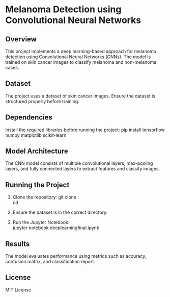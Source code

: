 # Melanoma Detection using Convolutional Neural Networks
## Overview

This project implements a deep learning-based approach for melanoma detection using Convolutional Neural Networks (CNNs). The model is trained on skin cancer images to classify melanoma and non-melanoma cases.

## Dataset

The project uses a dataset of skin cancer images. Ensure the dataset is structured properly before training.

## Dependencies

Install the required libraries before running the project:
pip install tensorflow numpy matplotlib scikit-learn

## Model Architecture

The CNN model consists of multiple convolutional layers, max-pooling layers, and fully connected layers to extract features and classify images.

## Running the Project

1. Clone the repository:
   git clone <repository-url><br>
   cd <repository-folder><br>

2. Ensure the dataset is in the correct directory.

3. Run the Jupyter Notebook:<br>
   jupyter notebook deeplearningfinal.ipynb

## Results

The model evaluates performance using metrics such as accuracy, confusion matrix, and classification report.

## License

MIT License 

